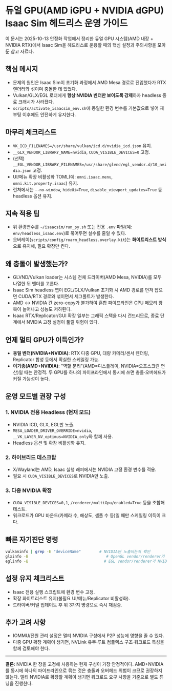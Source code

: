 # 듀얼 GPU(AMD iGPU + NVIDIA dGPU) Isaac Sim 헤드리스 운영 가이드

이 문서는 2025-10-13 안정화 작업에서 정리한 듀얼 GPU 시스템(AMD 내장 + NVIDIA RTX)에서 Isaac Sim을 헤드리스로 운용할 때의 핵심 설정과 주의사항을 모아 둔 참고 자료다.

## 핵심 메시지
- 문제의 원인은 Isaac Sim이 초기화 과정에서 AMD Mesa 경로로 진입했다가 RTX 렌더러와 섞이며 충돌한 데 있었다.
- Vulkan/GLX/EGL 로더에게 **항상 NVIDIA 벤더만 보이도록 강제**하자 headless 종료 크래시가 사라졌다.
- `scripts/activate_isaacsim_env.sh`에 동일한 환경 변수를 기본값으로 넣어 재부팅 이후에도 안전하게 유지한다.

## 마무리 체크리스트
- `VK_ICD_FILENAMES=/usr/share/vulkan/icd.d/nvidia_icd.json` 유지.
- `__GLX_VENDOR_LIBRARY_NAME=nvidia`, `CUDA_VISIBLE_DEVICES=0` 고정.
- (선택) `__EGL_VENDOR_LIBRARY_FILENAMES=/usr/share/glvnd/egl_vendor.d/10_nvidia.json` 고정.
- UI/메뉴 확장 비활성화 TOML(예: `omni.isaac.menu`, `omni.kit.property.isaac`) 유지.
- 런처에서는 `--no-window`, `hideUi=True`, `disable_viewport_updates=True` 등 headless 옵션 유지.

## 지속 적용 팁
- 위 환경변수를 `~/isaacsim/run_py.sh` 또는 전용 `.env` 파일(예: `env/headless_isaac.env`)로 묶어두면 실수를 줄일 수 있다.
- 오버레이(`scripts/config/roarm_headless.overlay.kit`)는 **화이트리스트 방식**으로 유지해, 필요 확장만 켠다.

## 왜 충돌이 발생했는가?
- GLVND/Vulkan loader는 시스템 전체 드라이버(AMD Mesa, NVIDIA)를 모두 나열한 뒤 벤더를 고른다.
- Isaac Sim headless 앱이 EGL/GLX/Vulkan 초기화 시 AMD 경로를 먼저 잡으면 CUDA/RTX 경로와 섞이면서 세그폴트가 발생한다.
- AMD ↔ NVIDIA 간 zero-copy가 불가하여 혼합 파이프라인은 CPU 메모리 왕복이 늘어나고 성능도 저하된다.
- Isaac RTX/Replicator/GUI 확장 일부는 그래픽 스택을 다시 건드리므로, 종료 단계에서 NVIDIA 고정 설정이 풀릴 위험이 있다.

## 언제 멀티 GPU가 이득인가?
- **동일 벤더(NVIDIA+NVIDIA)**: RTX 다중 GPU, 대량 카메라/센서 렌더링, Replicator 합성 등에서 확실한 스케일링 가능.
- **이기종(AMD+NVIDIA)**: "역할 분리"(AMD=디스플레이, NVIDIA=오프스크린 연산)일 때는 안정적. 두 GPU를 하나의 파이프라인에서 동시에 쓰면 충돌·오버헤드가 커질 가능성이 높다.

## 운영 모드별 권장 구성
### 1. NVIDIA 전용 Headless (현재 모드)
- NVIDIA ICD, GLX, EGL만 노출.
- `MESA_LOADER_DRIVER_OVERRIDE=nvidia`, `__VK_LAYER_NV_optimus=NVIDIA_only`와 함께 사용.
- Headless 옵션 및 확장 비활성화 유지.

### 2. 하이브리드 데스크탑
- X/Wayland는 AMD, Isaac 실행 래퍼에서는 NVIDIA 고정 환경 변수를 적용.
- 필요 시 `CUDA_VISIBLE_DEVICES`로 NVIDIA만 노출.

### 3. 다중 NVIDIA 확장
- `CUDA_VISIBLE_DEVICES=0,1`, `/renderer/multiGpu/enabled=True` 등을 조합해 테스트.
- 워크로드가 GPU 바운드(카메라 수, 해상도, 샘플 수 등)일 때만 스케일링 이득이 크다.

## 빠른 자기진단 명령
```bash
vulkaninfo | grep -E "deviceName"        # NVIDIA만 노출되는지 확인
glxinfo -B                                  # OpenGL vendor/renderer가 NVIDIA인지 확인
eglinfo -B                                 # EGL vendor/renderer가 NVIDIA인지 확인
```

## 설정 유지 체크리스트
- Isaac 전용 실행 스크립트에 환경 변수 고정.
- 확장 화이트리스트 유지(불필요 UI/메뉴/Replicator 비활성화).
- 드라이버/커널 업데이트 후 위 3가지 명령으로 즉시 재검증.

## 추가 고려 사항
- IOMMU/전원 관리 설정은 멀티 NVIDIA 구성에서 P2P 성능에 영향을 줄 수 있다.
- 다중 GPU 확장 계획이 생기면, NVLink 유무·루트 컴플렉스 구조·워크로드 특성을 함께 검토해야 한다.

---
**결론:** NVIDIA 한 장을 고정해 사용하는 현재 구성이 가장 안정적이다. AMD+NVIDIA를 동시에 하나의 파이프라인으로 묶는 것은 충돌과 오버헤드 위험이 크므로 권장하지 않는다. 멀티 NVIDIA로 확장할 계획이 생기면 워크로드 요구 사항을 기준으로 별도 튜닝을 진행한다.
